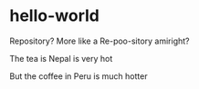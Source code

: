 # hello-world

Repository? More like a Re-poo-sitory amiright?

The tea is Nepal is very hot

But the coffee in Peru is much hotter

